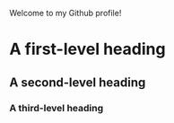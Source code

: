 Welcome to my Github profile!
# A first-level heading
## A second-level heading
### A third-level heading
